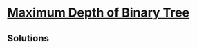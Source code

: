 # [Maximum Depth of Binary Tree](https://leetcode.com/problems/maximum-depth-of-binary-tree/)

## Solutions
